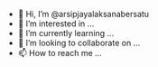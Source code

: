 - 👋 Hi, I’m @arsipjayalaksanabersatu
- 👀 I’m interested in ...
- 🌱 I’m currently learning ...
- 💞️ I’m looking to collaborate on ...
- 📫 How to reach me ...

<!---
arsipjayalaksanabersatu/arsipjayalaksanabersatu is a ✨ special ✨ repository because its `README.md` (this file) appears on your GitHub profile.
You can click the Preview link to take a look at your changes.
--->
